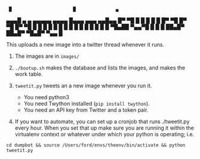 
     █                       █               ▄
  ▄▄▄█  ▄   ▄  ▄▄▄▄▄  ▄▄▄▄   █▄▄▄    ▄▄▄   ▄▄█▄▄
 █▀ ▀█  █   █  █ █ █  █▀ ▀█  █▀ ▀█  █▀ ▀█    █
 █   █  █   █  █ █ █  █   █  █   █  █   █    █
 ▀█▄██  ▀▄▄▀█  █ █ █  ██▄█▀  ██▄█▀  ▀█▄█▀    ▀▄▄
                      █

This uploads a new image into a twitter thread whenever it runs.

1. The images are in `images/`

2. `./bootup.sh` makes the database and lists the images, and makes
the work table.

3. `tweetit.py` tweets an a new image whenever you run it.
   - You need python3
   - You need Twython installed (`pip install twython`).
   - You need an API key from Twitter and a token pair.

4. If you want to automate, you can set up a cronjob that runs
./tweetit.py every hour. When you set that up make sure you are
running it within the virtualenv context or whatever under which your
python is operating; i.e.

`cd dumpbot && source /Users/ford/envs/theenv/bin/activate && python tweetit.py`